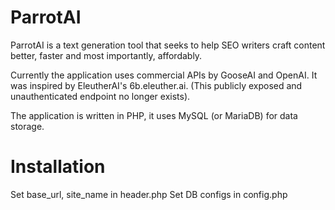 # ParrotAI

ParrotAI is a text generation tool that seeks to help SEO writers craft content better, faster and most importantly, affordably.

Currently the application uses commercial APIs by GooseAI and OpenAI. It was inspired by EleutherAI's 6b.eleuther.ai. (This publicly exposed and unauthenticated endpoint no longer exists).

The application is written in PHP, it uses MySQL (or MariaDB) for data storage.

# Installation
Set base_url, site_name in header.php
Set DB configs in config.php
